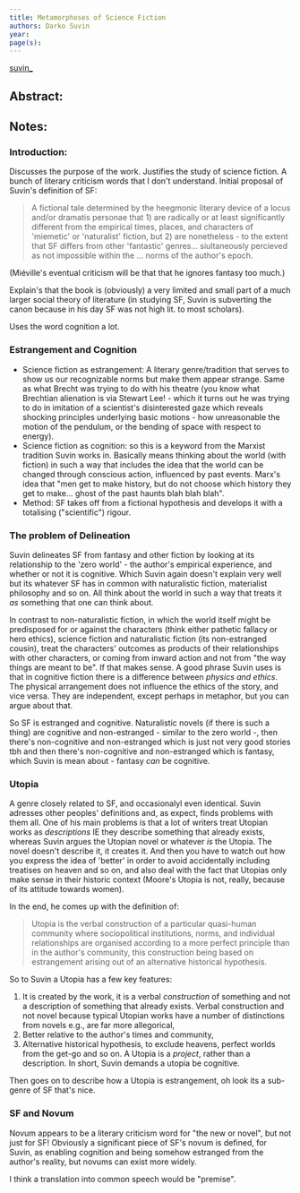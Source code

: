 ```yaml
---
title: Metamorphoses of Science Fiction
authors: Darko Suvin
year: 
page(s): 
---
```

[suvin_](zotero://select/items/@suvin_)

## Abstract:


## Notes:
### Introduction:
Discusses the purpose of the work. Justifies the study of science fiction. A bunch of literary criticism words that I don't understand. Initial proposal of Suvin's definition of SF:
> A fictional tale determined by the heegmonic literary device of a locus and/or dramatis personae that 1) are radically or at least significantly different from the empirical times, places, and characters of 'miemetic' or 'naturalist' fiction, but 2) are nonetheless - to the extent that SF differs from other 'fantastic' genres... siultaneously percieved as not impossible within the ... norms of the author's epoch.

(Miéville's eventual criticism will be that that he ignores fantasy too much.)

Explain's that the book is (obviously) a very limited and small part of a much larger social theory of literature (in studying SF, Suvin is subverting the canon because in his day SF was not high lit. to most scholars).

Uses the word cognition a lot.
### Estrangement and Cognition
- Science fiction as estrangement: A literary genre/tradition that serves to show us our recognizable norms but make them appear strange. Same as what Brecht was trying to do with his theatre (you know what Brechtian alienation is via Stewart Lee! - which it turns out he was trying to do in imitation of a scientist's disinterested gaze which reveals shocking principles underlying basic motions - how unreasonable the motion of the pendulum, or the bending of space with respect to energy).
- Science fiction as cognition: so this is a keyword from the Marxist tradition Suvin works in. Basically means thinking about the world (with fiction) in such a way that includes the idea that the world can be changed through conscious action, influenced by past events. Marx's idea that "men get to make history, but do not choose which history they get to make... ghost of the past haunts blah blah blah".
- Method: SF takes off from a fictional hypothesis and develops it with a totalising ("scientific") rigour.

### The problem of Delineation
Suvin delineates SF from fantasy and other fiction by looking at its relationship to the 'zero world' - the author's empirical experience, and whether or not it is cognitive. Which Suvin again doesn't explain very well but its whatever SF has in common with naturalistic fiction, materialist philosophy and so on. All think about the world in such a way that treats it *as* something that one can think about. 

In contrast to non-naturalistic fiction, in which the world itself might be predisposed for or against the characters (think either pathetic fallacy or  hero ethics), science fiction and naturalistic fiction (its non-estranged cousin), treat the characters' outcomes as products of their relationships with other characters, or coming from inward action and not from "the way things are meant to be". If that makes sense. A good phrase Suvin uses is that in cognitive fiction there is a difference between *physics and ethics*. The physical arrangement does not influence the ethics of the story, and vice versa. They are independent, except perhaps in metaphor, but you can argue about that.

So SF is estranged and cognitive. Naturalistic novels (if there is such a thing) are cognitive and non-estranged - similar to the zero world -, then there's non-cognitive and non-estranged which is just not very good stories tbh and then there's non-cognitive and non-estranged which is fantasy, which Suvin is mean about - fantasy *can* be cognitive.

### Utopia
A genre closely related to SF, and occasionalyl even identical. Suvin adresses other peoples' definitions and, as expect, finds problems with them all. One of his main problems is that a lot of writers treat Utopian works as *descriptions* IE they describe something that already exists, whereas Suvin argues the Utopian novel or whatever *is* the Utopia. The novel doesn't describe it, it creates it. And then you have to watch out how you express the idea of 'better' in order to avoid accidentally including treatises on heaven and so on, and also deal with the fact that Utopias only make sense in their historic context (Moore's Utopia is not, really, because of its attitude towards women). 

In the end, he comes up with the definition of: 
> Utopia is the verbal construction of a particular quasi-human community where sociopolitical institutions, norms, and individual relationships are organised according to a more perfect principle than in the author's community, this construction being based on estrangement arising out of an alternative historical hypothesis.

So to Suvin a Utopia has a few key features:
1) It is created by the work, it is a verbal *construction* of something and not a description of something that already exists. Verbal construction and not novel because typical Utopian works have a number of distinctions from novels e.g., are far more allegorical,
2) Better relative to the author's times and community,
3) Alternative historical hypothesis, to exclude heavens, perfect worlds from the get-go and so on. A Utopia is a *project*, rather than a description. 
In short, Suvin demands a utopia be cognitive.

Then goes on to describe how a Utopia is estrangement, oh look its a sub-genre of SF that's nice.

### SF and Novum
Novum appears to be a literary criticism word for "the new or novel", but not just for SF! Obviously a significant piece of SF's novum is defined, for Suvin, as enabling cognition and being somehow estranged from the author's reality, but novums can exist more widely. 

I think a translation into common speech would be "premise".

